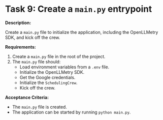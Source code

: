 
# Task 9: Create a `main.py` entrypoint

**Description:**

Create a `main.py` file to initialize the application, including the OpenLLMetry SDK, and kick off the crew.

**Requirements:**

1.  Create a `main.py` file in the root of the project.
2.  The `main.py` file should:
    *   Load environment variables from a `.env` file.
    *   Initialize the OpenLLMetry SDK.
    *   Get the Google credentials.
    *   Initialize the `SchedulingCrew`.
    *   Kick off the crew.

**Acceptance Criteria:**

*   The `main.py` file is created.
*   The application can be started by running `python main.py`.

